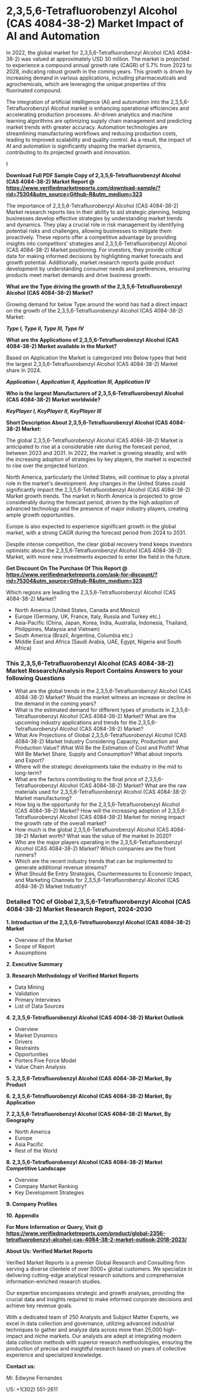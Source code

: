 <meta name="title" content="Global 2,3,5,6-Tetrafluorobenzyl Alcohol (CAS 4084-38-2) Market Impact of AI and Automation"><meta name="description" content="In 2022, the global market for 2,3,5,6-Tetrafluorobenzyl Alcohol (CAS 4084-38-2) was valued at approximately USD 30 million. The market is projected to experience a co"><meta name="title" content="2,3,5,6-Tetrafluorobenzyl Alcohol (CAS 4084-38-2) Market Size, Share, Scope, Trends, Growth, Opportunities, Analysis, Forecast"><h1>2,3,5,6-Tetrafluorobenzyl Alcohol (CAS 4084-38-2) Market Impact of AI and Automation</h1><p>In 2022, the global market for 2,3,5,6-Tetrafluorobenzyl Alcohol (CAS 4084-38-2) was valued at approximately USD 30 million. The market is projected to experience a compound annual growth rate (CAGR) of 5.7% from 2023 to 2028, indicating robust growth in the coming years. This growth is driven by increasing demand in various applications, including pharmaceuticals and agrochemicals, which are leveraging the unique properties of this fluorinated compound.</p><p>The integration of artificial intelligence (AI) and automation into the 2,3,5,6-Tetrafluorobenzyl Alcohol market is enhancing operational efficiencies and accelerating production processes. AI-driven analytics and machine learning algorithms are optimizing supply chain management and predicting market trends with greater accuracy. Automation technologies are streamlining manufacturing workflows and reducing production costs, leading to improved scalability and quality control. As a result, the impact of AI and automation is significantly shaping the market dynamics, contributing to its projected growth and innovation.</p>t</p><p id="" class=""><strong>Download Full PDF Sample Copy of 2,3,5,6-Tetrafluorobenzyl Alcohol (CAS 4084-38-2) Market Report @ <a href="https://www.verifiedmarketreports.com/download-sample/?rid=75304&utm_source=Github-R&utm_medium=323" target="_blank">https://www.verifiedmarketreports.com/download-sample/?rid=75304&utm_source=Github-R&utm_medium=323</a></strong></p><p>The importance of&nbsp;2,3,5,6-Tetrafluorobenzyl Alcohol (CAS 4084-38-2) Market research reports lies in their ability to aid strategic planning, helping businesses develop effective strategies by understanding market trends and dynamics. They play a crucial role in risk management by identifying potential risks and challenges, allowing businesses to mitigate them proactively. These reports offer a competitive advantage by providing insights into competitors' strategies and 2,3,5,6-Tetrafluorobenzyl Alcohol (CAS 4084-38-2) Market positioning. For investors, they provide critical data for making informed decisions by highlighting market forecasts and growth potential. Additionally, market research reports guide product development by understanding consumer needs and preferences, ensuring products meet market demands and drive business growth.</p><p><strong>What are the&nbsp;Type driving the growth of the 2,3,5,6-Tetrafluorobenzyl Alcohol (CAS 4084-38-2) Market?</strong></p><p id="" class="">Growing demand for below Type around the world has had a direct impact on the growth of the 2,3,5,6-Tetrafluorobenzyl Alcohol (CAS 4084-38-2) Market:</p><em><strong>Type I, Type II, Type III, Type IV</strong></em></p><strong>What are the&nbsp;Applications&nbsp;of 2,3,5,6-Tetrafluorobenzyl Alcohol (CAS 4084-38-2) Market available in the Market?</strong></p><p id="" class="">Based on Application the Market is categorized into Below types that held the largest 2,3,5,6-Tetrafluorobenzyl Alcohol (CAS 4084-38-2) Market share In 2024.</p><em><strong>Application I, Application II, Application III, Application IV</strong></em></p><strong>Who is the largest Manufacturers of 2,3,5,6-Tetrafluorobenzyl Alcohol (CAS 4084-38-2) Market worldwide?</strong></p><p><em><strong>KeyPlayer I, KeyPlayer II, KeyPlayer III</strong></em></p><p id="" class=""><strong>Short Description About 2,3,5,6-Tetrafluorobenzyl Alcohol (CAS 4084-38-2) Market:</strong></p><p>The global 2,3,5,6-Tetrafluorobenzyl Alcohol (CAS 4084-38-2) Market is anticipated to rise at a considerable rate during the forecast period, between 2023 and 2031. In 2022, the market is growing steadily, and with the increasing adoption of strategies by key players, the market is expected to rise over the projected horizon.</p><p>North America, particularly the United States, will continue to play a pivotal role in the market's development. Any changes in the United States could significantly impact the 2,3,5,6-Tetrafluorobenzyl Alcohol (CAS 4084-38-2) Market growth trends. The market in North America is projected to grow considerably during the forecast period, driven by the high adoption of advanced technology and the presence of major industry players, creating ample growth opportunities.</p><p>Europe is also expected to experience significant growth in the global market, with a strong CAGR during the forecast period from 2024 to 2031.</p><p>Despite intense competition, the clear global recovery trend keeps investors optimistic about the 2,3,5,6-Tetrafluorobenzyl Alcohol (CAS 4084-38-2) Market, with more new investments expected to enter the field in the future.</p><p id="" class=""><strong>Get Discount On The Purchase Of This Report @ <a href="https://www.verifiedmarketreports.com/ask-for-discount/?rid=75304&utm_source=Github-R&utm_medium=323" target="_blank">https://www.verifiedmarketreports.com/ask-for-discount/?rid=75304&utm_source=Github-R&utm_medium=323</a></strong></p>Which regions are leading the 2,3,5,6-Tetrafluorobenzyl Alcohol (CAS 4084-38-2) Market?</p><ul><li>North America (United States, Canada and Mexico)</li><li>Europe (Germany, UK, France, Italy, Russia and Turkey etc.)</li><li>Asia-Pacific (China, Japan, Korea, India, Australia, Indonesia, Thailand, Philippines, Malaysia and Vietnam)</li><li>South America (Brazil, Argentina, Columbia etc.)</li><li>Middle East and Africa (Saudi Arabia, UAE, Egypt, Nigeria and South Africa)</li></ul><h3 id="" class="">This 2,3,5,6-Tetrafluorobenzyl Alcohol (CAS 4084-38-2) Market Research/Analysis Report Contains Answers to your following Questions</h3><ul><li>What are the global trends in the 2,3,5,6-Tetrafluorobenzyl Alcohol (CAS 4084-38-2) Market? Would the market witness an increase or decline in the demand in the coming years?</li><li>What is the estimated demand for different types of products in 2,3,5,6-Tetrafluorobenzyl Alcohol (CAS 4084-38-2) Market? What are the upcoming industry applications and trends for the 2,3,5,6-Tetrafluorobenzyl Alcohol (CAS 4084-38-2) Market?</li><li>What Are Projections of Global 2,3,5,6-Tetrafluorobenzyl Alcohol (CAS 4084-38-2) Market Industry Considering Capacity, Production and Production Value? What Will Be the Estimation of Cost and Profit? What Will Be Market Share, Supply and Consumption? What about imports and Export?</li><li>Where will the strategic developments take the industry in the mid to long-term?</li><li>What are the factors contributing to the final price of 2,3,5,6-Tetrafluorobenzyl Alcohol (CAS 4084-38-2) Market? What are the raw materials used for 2,3,5,6-Tetrafluorobenzyl Alcohol (CAS 4084-38-2) Market manufacturing?</li><li>How big is the opportunity for the 2,3,5,6-Tetrafluorobenzyl Alcohol (CAS 4084-38-2) Market? How will the increasing adoption of 2,3,5,6-Tetrafluorobenzyl Alcohol (CAS 4084-38-2) Market for mining impact the growth rate of the overall market?</li><li>How much is the global 2,3,5,6-Tetrafluorobenzyl Alcohol (CAS 4084-38-2) Market worth? What was the value of the market In 2020?</li><li>Who are the major players operating in the 2,3,5,6-Tetrafluorobenzyl Alcohol (CAS 4084-38-2) Market? Which companies are the front runners?</li><li>Which are the recent industry trends that can be implemented to generate additional revenue streams?</li><li>What Should Be Entry Strategies, Countermeasures to Economic Impact, and Marketing Channels for 2,3,5,6-Tetrafluorobenzyl Alcohol (CAS 4084-38-2) Market Industry?</li></ul><h3 id="" class="">Detailed TOC of Global 2,3,5,6-Tetrafluorobenzyl Alcohol (CAS 4084-38-2) Market Research Report, 2024-2030</h3><p id="" class=""><strong>1. Introduction of the 2,3,5,6-Tetrafluorobenzyl Alcohol (CAS 4084-38-2) Market</strong></p><ul><li>Overview of the Market</li><li>Scope of Report</li><li>Assumptions</li></ul><p id="" class=""><strong>2. Executive Summary</strong></p><p id="" class=""><strong>3. Research Methodology of Verified Market Reports</strong></p><ul><li>Data Mining</li><li>Validation</li><li>Primary Interviews</li><li>List of Data Sources</li></ul><p id="" class=""><strong>4. 2,3,5,6-Tetrafluorobenzyl Alcohol (CAS 4084-38-2) Market Outlook</strong></p><ul><li>Overview</li><li>Market Dynamics</li><li>Drivers</li><li>Restraints</li><li>Opportunities</li><li>Porters Five Force Model</li><li>Value Chain Analysis</li></ul><p id="" class=""><strong>5. 2,3,5,6-Tetrafluorobenzyl Alcohol (CAS 4084-38-2) Market, By Product</strong></p><p id="" class=""><strong>6. 2,3,5,6-Tetrafluorobenzyl Alcohol (CAS 4084-38-2) Market, By Application</strong></p><p id="" class=""><strong>7. 2,3,5,6-Tetrafluorobenzyl Alcohol (CAS 4084-38-2) Market, By Geography</strong></p><ul><li>North America</li><li>Europe</li><li>Asia Pacific</li><li>Rest of the World</li></ul><p id="" class=""><strong>8. 2,3,5,6-Tetrafluorobenzyl Alcohol (CAS 4084-38-2) Market Competitive Landscape</strong></p><ul><li>Overview</li><li>Company Market Ranking</li><li>Key Development Strategies</li></ul><p id="" class=""><strong>9. Company Profiles</strong></p><p id="" class=""><strong>10. Appendix</strong></p><p id="" class=""><strong>For More Information or Query, Visit @ <a href="https://www.verifiedmarketreports.com/product/global-2356-tetrafluorobenzyl-alcohol-cas-4084-38-2-market-outlook-2018-2023/" target="_blank">https://www.verifiedmarketreports.com/product/global-2356-tetrafluorobenzyl-alcohol-cas-4084-38-2-market-outlook-2018-2023/</a></strong></p><p id="" class=""><strong>About Us: Verified Market Reports</strong></p><p id="" class="">Verified Market Reports is a premier Global Research and Consulting firm serving a diverse clientele of over 5000+ global customers. We specialize in delivering cutting-edge analytical research solutions and comprehensive information-enriched research studies.</p><p id="" class="">Our expertise encompasses strategic and growth analyses, providing the crucial data and insights required to make informed corporate decisions and achieve key revenue goals.</p><p id="" class="">With a dedicated team of 250 Analysts and Subject Matter Experts, we excel in data collection and governance, utilizing advanced industrial techniques to gather and analyze data across more than 25,000 high-impact and niche markets. Our analysts are adept at integrating modern data collection methods with superior research methodologies, ensuring the production of precise and insightful research based on years of collective experience and specialized knowledge.</p><p id="" class=""><strong>Contact us:</strong></p><p id="" class="">Mr. Edwyne Fernandes</p><p id="" class="">US: +1(302) 551-2611</p>